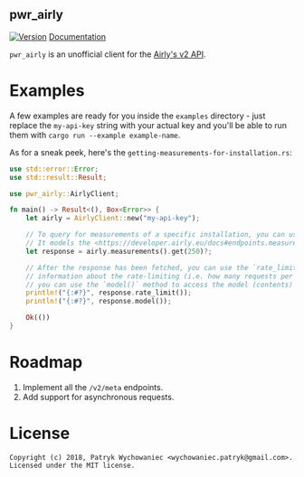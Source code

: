 pwr_airly
---------

[![Version](https://img.shields.io/crates/v/pwr_airly.svg)](https://crates.io/crates/pwr_airly)
[Documentation](https://docs.rs/pwr_airly)

`pwr_airly` is an unofficial client for the [Airly's v2 API](https://developer.airly.eu/docs).

# Examples

A few examples are ready for you inside the `examples` directory - just replace the `my-api-key` string with your
actual key and you'll be able to run them with `cargo run --example example-name`.

As for a sneak peek, here's the `getting-measurements-for-installation.rs`:

```rust
use std::error::Error;
use std::result::Result;

use pwr_airly::AirlyClient;

fn main() -> Result<(), Box<Error>> {
    let airly = AirlyClient::new("my-api-key");

    // To query for measurements of a specific installation, you can use the `measurements().get()` method.
    // It models the <https://developer.airly.eu/docs#endpoints.measurements.installation> endpoint.
    let response = airly.measurements().get(250)?;

    // After the response has been fetched, you can use the `rate_limit()` method to access
    // information about the rate-limiting (i.e. how many requests per API key you can perform), and
    // you can use the `model()` method to access the model (contents) of the response.
    println!("{:#?}", response.rate_limit());
    println!("{:#?}", response.model());

    Ok(())
}
```

# Roadmap

1. Implement all the `/v2/meta` endpoints.
2. Add support for asynchronous requests.

# License

```
Copyright (c) 2018, Patryk Wychowaniec <wychowaniec.patryk@gmail.com>.
Licensed under the MIT license.
```
